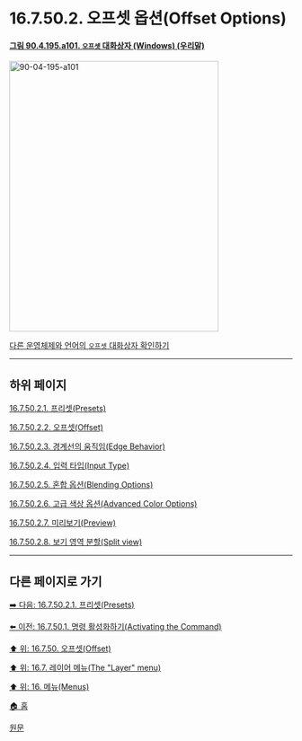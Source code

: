 # 16.7.50.2. 오프셋 옵션(Offset Options)

<a id="90-04-195-a101"></a>

#### [그림 90.4.195.a101. `오프셋` 대화상자 (Windows) (우리말)](./90-04-0195-offset.md#90-04-195-a101)
<img width="372" height="482" alt="90-04-195-a101" src="https://github.com/user-attachments/assets/91fccb9a-8db3-4f17-b8c7-c899a949c8db" />

[다른 운영체제와 언어의 `오프셋` 대화상자 확인하기](./90-04-0195-offset.md#90-04-195-a102)

***

## 하위 페이지

[16.7.50.2.1. 프리셋(Presets)](./16-07-50-02-01-presets.md)

[16.7.50.2.2. 오프셋(Offset)](./16-07-50-02-02-offset.md)

[16.7.50.2.3. 경계선의 움직임(Edge Behavior)](./16-07-50-02-03-edge_behavior.md)

[16.7.50.2.4. 입력 타입(Input Type)](./16-07-50-02-04-input_type.md)

[16.7.50.2.5. 혼합 옵션(Blending Options)](./16-07-50-02-05-blending_options.md)

[16.7.50.2.6. 고급 색상 옵션(Advanced Color Options)](./16-07-50-02-06-advanced_color_options.md)

[16.7.50.2.7. 미리보기(Preview)](./16-07-50-02-07-preview.md)

[16.7.50.2.8. 보기 영역 분할(Split view)](./16-07-50-02-08-split_view.md)

***

## 다른 페이지로 가기

[➡️ 다음: 16.7.50.2.1. 프리셋(Presets)](./16-07-50-02-01-presets.md)

[⬅️ 이전: 16.7.50.1. 명령 활성화하기(Activating the Command)](./16-07-50-01-activating_the_command.md)

[⬆️ 위: 16.7.50. 오프셋(Offset)](./16-07-50-00-offset.md)

[⬆️ 위: 16.7. 레이어 메뉴(The "Layer" menu)](./16-07-00-the-layer-menu.md)

[⬆️ 위: 16. 메뉴(Menus)](./16-00-menus.md)

[🏠 홈](./00-home.md)

[원문](https://docs.gimp.org/2.10/ko/gimp-layer-offset.html#idm30140)